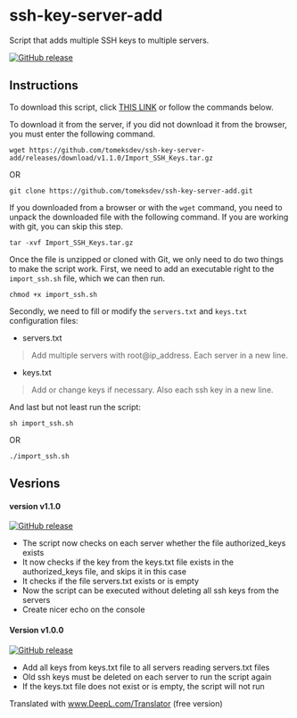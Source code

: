 # ssh-key-server-add
Script that adds multiple SSH keys to multiple servers.

[![GitHub release](https://img.shields.io/badge/release-v1.1.0-succes)](https://github.com/tomeksdev/ssh-key-server-add/releases/tag/v1.1.0)

## Instructions
To download this script, click [THIS LINK](https://github.com/tomeksdev/ssh-key-server-add/releases/download/v1.1.0/Import_SSH_Keys.tar.gz) or follow the commands below.

To download it from the server, if you did not download it from the browser, you must enter the following command.

``` 
wget https://github.com/tomeksdev/ssh-key-server-add/releases/download/v1.1.0/Import_SSH_Keys.tar.gz
```
OR

```
git clone https://github.com/tomeksdev/ssh-key-server-add.git
```

If you downloaded from a browser or with the ``wget`` command, you need to unpack the downloaded file with the following command. If you are working with git, you can skip this step.

```
tar -xvf Import_SSH_Keys.tar.gz
```

Once the file is unzipped or cloned with Git, we only need to do two things to make the script work. First, we need to add an executable right to the ``import_ssh.sh`` file, which we can then run.

```
chmod +x import_ssh.sh
```

Secondly, we need to fill or modify the ``servers.txt`` and ``keys.txt`` configuration files:

- servers.txt
> Add multiple servers with root@ip_address. Each server in a new line.

- keys.txt
> Add or change keys if necessary. Also each ssh key in a new line.

And last but not least run the script:

```
sh import_ssh.sh
```
OR
```
./import_ssh.sh
```

## Vesrions

#### version v1.1.0
[![GitHub release](https://img.shields.io/badge/release-v1.1.0-success)](https://github.com/tomeksdev/ssh-key-server-add/releases/tag/v1.1.0)
- The script now checks on each server whether the file authorized_keys exists
- It now checks if the key from the keys.txt file exists in the authorized_keys file, and skips it in this case
- It checks if the file servers.txt exists or is empty
- Now the script can be executed without deleting all ssh keys from the servers
- Create nicer echo on the console

#### Version v1.0.0
[![GitHub release](https://img.shields.io/badge/release-v1.0.0-9cf)](https://github.com/tomeksdev/ssh-key-server-add/releases/tag/v1.0.0)
- Add all keys from keys.txt file to all servers reading servers.txt files
- Old ssh keys must be deleted on each server to run the script again
- If the keys.txt file does not exist or is empty, the script will not run

Translated with www.DeepL.com/Translator (free version)
